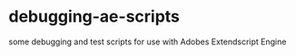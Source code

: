 debugging-ae-scripts
====================

some debugging and test scripts for use with Adobes Extendscript Engine